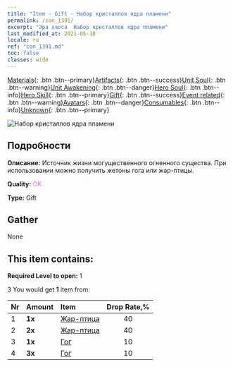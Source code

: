 ```yaml
---
title: "Item - Gift - Набор кристаллов ядра пламени"
permalink: /con_1391/
excerpt: "Эра хаоса  Набор кристаллов ядра пламени"
last_modified_at: 2021-05-18
locale: ru
ref: "con_1391.md"
toc: false
classes: wide
---
```

 [Materials](/ItemsRU/){: .btn .btn--primary}[Artifacts](/ItemsRU/Artifacts/){: .btn .btn--success}[Unit Soul](/ItemsRU/UnitSoul/){: .btn .btn--warning}[Unit Awakening](/ItemsRU/UnitAwakening/){: .btn .btn--danger}[Hero Soul](/ItemsRU/HeroSoul/){: .btn .btn--info}[Hero Skill](/ItemsRU/HeroSkill/){: .btn .btn--primary}[Gift](/ItemsRU/Gift/){: .btn .btn--success}[Event related](/ItemsRU/Events/){: .btn .btn--warning}[Avatars](/ItemsRU/Avatars/){: .btn .btn--danger}[Consumables](/ItemsRU/Consumables/){: .btn .btn--info}[Unknown](/ItemsRU/Unknown/){: .btn .btn--primary}

 ![Набор кристаллов ядра пламени](/images/t/i_907005.png)

## Подробности
 **Описание:** Источник жизни могущественного огненного существа. При использовании можно получить жетоны гога или жар-птицы.

 **Quality:** <span style="color: #DA70D6">OK</span>

 **Type:** Gift

## Gather

  None

## This item contains:

 **Required Level to open:** 1

 3 You would get **1** item  from:

  | Nr | Amount |     Item    | Drop Rate,% |
  |:---|:-------|:------------|:---------:|
  | 1 |  **1x** | [Жар-птица](/ItemsRU/unt_268/) | 40 | 
  | 2 |  **2x** | [Жар-птица](/ItemsRU/unt_268/) | 40 | 
  | 3 |  **1x** | [Гог](/ItemsRU/unt_227/) | 10 | 
  | 4 |  **3x** | [Гог](/ItemsRU/unt_227/) | 10 | 
